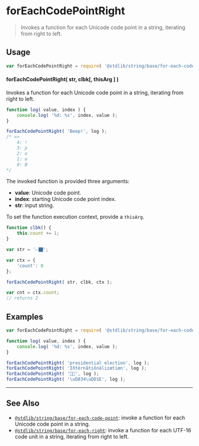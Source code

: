 <!--

@license Apache-2.0

Copyright (c) 2024 The Stdlib Authors.

Licensed under the Apache License, Version 2.0 (the "License");
you may not use this file except in compliance with the License.
You may obtain a copy of the License at

   http://www.apache.org/licenses/LICENSE-2.0

Unless required by applicable law or agreed to in writing, software
distributed under the License is distributed on an "AS IS" BASIS,
WITHOUT WARRANTIES OR CONDITIONS OF ANY KIND, either express or implied.
See the License for the specific language governing permissions and
limitations under the License.

-->

# forEachCodePointRight

> Invokes a function for each Unicode code point in a string, iterating from right to left.

<!-- Section to include introductory text. Make sure to keep an empty line after the intro `section` element and another before the `/section` close. -->

<section class="intro">

</section>

<!-- /.intro -->

<!-- Package usage documentation. -->

<section class="usage">

## Usage

```javascript
var forEachCodePointRight = require( '@stdlib/string/base/for-each-code-point-right' );
```

#### forEachCodePointRight( str, clbk\[, thisArg ] )

Invokes a function for each Unicode code point in a string, iterating from right to left.

```javascript
function log( value, index ) {
    console.log( '%d: %s', index, value );
}

forEachCodePointRight( 'Beep!', log );
/* =>
    4: !
    3: p
    2: e
    1: e
    0: B
*/
```

The invoked function is provided three arguments:

-   **value**: Unicode code point.
-   **index**: starting Unicode code point index.
-   **str**: input string.

To set the function execution context, provide a `thisArg`.

```javascript
function clbk() {
    this.count += 1;
}

var str = '👉🏿';

var ctx = {
    'count': 0
};

forEachCodePointRight( str, clbk, ctx );

var cnt = ctx.count;
// returns 2
```

</section>

<!-- /.usage -->

<!-- Package usage notes. Make sure to keep an empty line after the `section` element and another before the `/section` close. -->

<section class="notes">

</section>

<!-- /.notes -->

<!-- Package usage examples. -->

<section class="examples">

## Examples

<!-- eslint no-undef: "error" -->

```javascript
var forEachCodePointRight = require( '@stdlib/string/base/for-each-code-point-right' );

function log( value, index ) {
    console.log( '%d: %s', index, value );
}

forEachCodePointRight( 'presidential election', log );
forEachCodePointRight( 'Iñtërnâtiônàlizætiøn', log );
forEachCodePointRight( '🌷🍕', log );
forEachCodePointRight( '\uD834\uDD1E', log );
```

</section>

<!-- /.examples -->

<!-- Section to include cited references. If references are included, add a horizontal rule *before* the section. Make sure to keep an empty line after the `section` element and another before the `/section` close. -->

<section class="references">

</section>

<!-- /.references -->

<!-- Section for related `stdlib` packages. Do not manually edit this section, as it is automatically populated. -->

<section class="related">

* * *

## See Also

-   <span class="package-name">[`@stdlib/string/base/for-each-code-point`][@stdlib/string/base/for-each-code-point]</span><span class="delimiter">: </span><span class="description">invoke a function for each Unicode code point in a string.</span>
-   <span class="package-name">[`@stdlib/string/base/for-each-right`][@stdlib/string/base/for-each-right]</span><span class="delimiter">: </span><span class="description">invoke a function for each UTF-16 code unit in a string, iterating from right to left.</span>

</section>

<!-- /.related -->

<!-- Section for all links. Make sure to keep an empty line after the `section` element and another before the `/section` close. -->

<section class="links">

<!-- <related-links> -->

[@stdlib/string/base/for-each-code-point]: https://github.com/stdlib-js/string/tree/main/base/for-each-code-point

[@stdlib/string/base/for-each-right]: https://github.com/stdlib-js/string/tree/main/base/for-each-right

<!-- </related-links> -->

</section>

<!-- /.links -->
